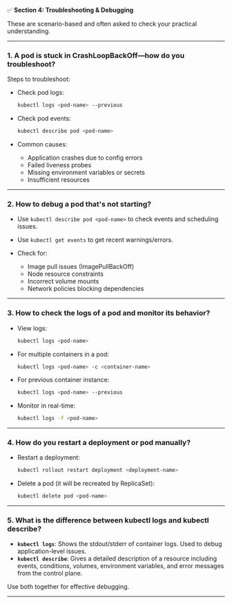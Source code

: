 ✅ **Section 4: Troubleshooting & Debugging**

These are scenario-based and often asked to check your practical understanding.

---

### 1. **A pod is stuck in CrashLoopBackOff—how do you troubleshoot?**

Steps to troubleshoot:

* Check pod logs:

  ```bash
  kubectl logs <pod-name> --previous
  ```
* Check pod events:

  ```bash
  kubectl describe pod <pod-name>
  ```
* Common causes:

  * Application crashes due to config errors
  * Failed liveness probes
  * Missing environment variables or secrets
  * Insufficient resources

---

### 2. **How to debug a pod that's not starting?**

* Use `kubectl describe pod <pod-name>` to check events and scheduling issues.
* Use `kubectl get events` to get recent warnings/errors.
* Check for:

  * Image pull issues (ImagePullBackOff)
  * Node resource constraints
  * Incorrect volume mounts
  * Network policies blocking dependencies

---

### 3. **How to check the logs of a pod and monitor its behavior?**

* View logs:

  ```bash
  kubectl logs <pod-name>
  ```
* For multiple containers in a pod:

  ```bash
  kubectl logs <pod-name> -c <container-name>
  ```
* For previous container instance:

  ```bash
  kubectl logs <pod-name> --previous
  ```
* Monitor in real-time:

  ```bash
  kubectl logs -f <pod-name>
  ```

---

### 4. **How do you restart a deployment or pod manually?**

* Restart a deployment:

  ```bash
  kubectl rollout restart deployment <deployment-name>
  ```
* Delete a pod (it will be recreated by ReplicaSet):

  ```bash
  kubectl delete pod <pod-name>
  ```

---

### 5. **What is the difference between kubectl logs and kubectl describe?**

* **`kubectl logs`**: Shows the stdout/stderr of container logs. Used to debug application-level issues.
* **`kubectl describe`**: Gives a detailed description of a resource including events, conditions, volumes, environment variables, and error messages from the control plane.

Use both together for effective debugging.

---
